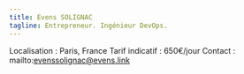 ```yaml
---
title: Evens SOLIGNAC
tagline: Entrepreneur. Ingénieur DevOps.
---
```


Localisation : Paris, France
Tarif indicatif : 650€/jour
Contact : mailto:evenssolignac@evens.link

